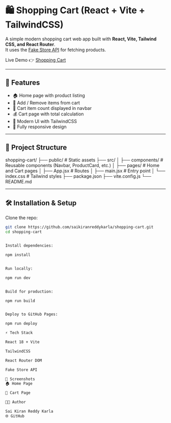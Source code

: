 # 🛍️ Shopping Cart (React + Vite + TailwindCSS)

A simple modern shopping cart web app built with **React, Vite, Tailwind CSS, and React Router**.  
It uses the [Fake Store API](https://fakestoreapi.com/) for fetching products.  

Live Demo 👉 [Shopping Cart](https://saikiranreddykarla.github.io/shopping-cart/)

---

## 🚀 Features
- 🏠 Home page with product listing
- 🛒 Add / Remove items from cart
- 🔢 Cart item count displayed in navbar
- 💰 Cart page with total calculation
- 🎨 Modern UI with TailwindCSS
- 📱 Fully responsive design

---

## 📂 Project Structure
shopping-cart/
├── public/ # Static assets
├── src/
│ ├── components/ # Reusable components (Navbar, ProductCard, etc.)
│ ├── pages/ # Home and Cart pages
│ ├── App.jsx # Routes
│ ├── main.jsx # Entry point
│ └── index.css # Tailwind styles
├── package.json
├── vite.config.js
└── README.md


---

## 🛠️ Installation & Setup

Clone the repo:
```bash
git clone https://github.com/saikiranreddykarla/shopping-cart.git
cd shopping-cart


Install dependencies:

npm install


Run locally:

npm run dev


Build for production:

npm run build


Deploy to GitHub Pages:

npm run deploy

⚡ Tech Stack

React 18 + Vite

TailwindCSS

React Router DOM

Fake Store API

📸 Screenshots
🏠 Home Page

🛒 Cart Page

👨‍💻 Author

Sai Kiran Reddy Karla
🌐 GitHub

